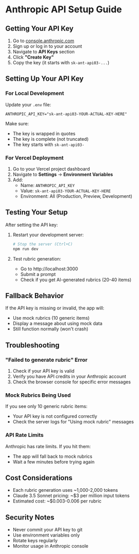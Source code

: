 # Anthropic API Setup Guide

## Getting Your API Key

1. Go to [console.anthropic.com](https://console.anthropic.com/)
2. Sign up or log in to your account
3. Navigate to **API Keys** section
4. Click **"Create Key"**
5. Copy the key (it starts with `sk-ant-api03-...`)

## Setting Up Your API Key

### For Local Development

Update your `.env` file:
```env
ANTHROPIC_API_KEY="sk-ant-api03-YOUR-ACTUAL-KEY-HERE"
```

Make sure:
- The key is wrapped in quotes
- The key is complete (not truncated)
- The key starts with `sk-ant-api03-`

### For Vercel Deployment

1. Go to your Vercel project dashboard
2. Navigate to **Settings** → **Environment Variables**
3. Add:
   - Name: `ANTHROPIC_API_KEY`
   - Value: `sk-ant-api03-YOUR-ACTUAL-KEY-HERE`
   - Environment: All (Production, Preview, Development)

## Testing Your Setup

After setting the API key:

1. Restart your development server:
   ```bash
   # Stop the server (Ctrl+C)
   npm run dev
   ```

2. Test rubric generation:
   - Go to http://localhost:3000
   - Submit a prompt
   - Check if you get AI-generated rubrics (20-40 items)

## Fallback Behavior

If the API key is missing or invalid, the app will:
- Use mock rubrics (10 generic items)
- Display a message about using mock data
- Still function normally (won't crash)

## Troubleshooting

### "Failed to generate rubric" Error
1. Check if your API key is valid
2. Verify you have API credits in your Anthropic account
3. Check the browser console for specific error messages

### Mock Rubrics Being Used
If you see only 10 generic rubric items:
- Your API key is not configured correctly
- Check the server logs for "Using mock rubric" messages

### API Rate Limits
Anthropic has rate limits. If you hit them:
- The app will fall back to mock rubrics
- Wait a few minutes before trying again

## Cost Considerations

- Each rubric generation uses ~1,000-2,000 tokens
- Claude 3.5 Sonnet pricing: ~$3 per million input tokens
- Estimated cost: ~$0.003-0.006 per rubric

## Security Notes

- Never commit your API key to git
- Use environment variables only
- Rotate keys regularly
- Monitor usage in Anthropic console 